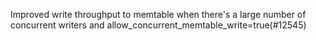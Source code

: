 Improved write throughput to memtable when there's a large number of concurrent writers and allow_concurrent_memtable_write=true(#12545)